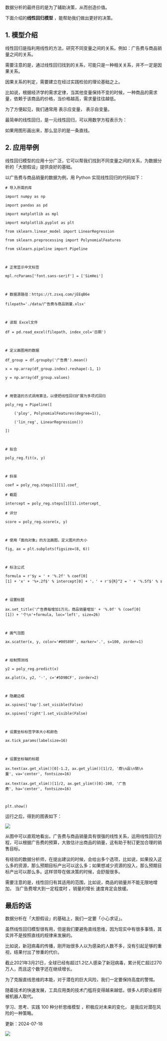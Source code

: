 数据分析的最终目的是为了辅助决策，从而创造价值。

下面介绍的**线性回归模型** ，能帮助我们做出更好的决策。

## **1. 模型介绍**

线性回归是指利用线性的方法，研究不同变量之间的关系。例如：广告费与商品销量之间的关系。

需要注意的是，通过线性回归找到的关系，可能只是一种相关关系，并不一定是因果关系。

因果关系的判定，需要建立在经过实践检验的理论基础之上。

比如说，根据经济学的需求定律，当其他变量保持不变的时候，一种商品的需求量，依赖于该商品的价格，当价格越高，需求量往往越低。

为了方便起见，我们通常用  表示应变量，  表示自变量。

最简单的线性回归，是一元线性回归，可以用数学方程表示为：

如果用图形画出来，那么显示的是一条直线。

## **2. 应用举例**

线性回归模型的应用十分广泛，它可以帮我们找到不同变量之间的关系，为数据分析的「大胆假设」提供良好的基础。

以广告费与商品销量的数据为例，用 Python 实现线性回归的代码如下：

    

    

    # 导入所需的库  

    import numpy as np  

    import pandas as pd  

    import matplotlib as mpl  

    import matplotlib.pyplot as plt  

    from sklearn.linear_model import LinearRegression  

    from sklearn.preprocessing import PolynomialFeatures  

    from sklearn.pipeline import Pipeline  

      

    # 正常显示中文标签  

    mpl.rcParams['font.sans-serif'] = ['SimHei']  

      

    # 数据源路径：https://t.zsxq.com/jEEqB6e  

    filepath='./data/广告费与商品销量.xlsx'  

      

    # 读取 Excel文件  

    df = pd.read_excel(filepath, index_col='日期')  

      

    # 定义画图用的数据  

    df_group = df.groupby('广告费').mean()  

    x = np.array(df_group.index).reshape(-1, 1)  

    y = np.array(df_group.values)  

      

    # 用管道的方式调用算法，以便把线性回归扩展为多项式回归  

    poly_reg = Pipeline([

        ('ploy', PolynomialFeatures(degree=1)),  

        ('lin_reg', LinearRegression())  

    ])  

      

    # 拟合  

    poly_reg.fit(x, y)  

      

    # 斜率  

    coef = poly_reg.steps[1][1].coef_  

    # 截距  

    intercept = poly_reg.steps[1][1].intercept_  

    # 评分  

    score = poly_reg.score(x, y)  

      

    # 使用「面向对象」的方法画图，定义图片的大小  

    fig, ax = plt.subplots(figsize=(8, 6))  

      

    # 标注公式  

    formula = r'$y = ' + '%.2f' % coef[0][1] + 'x' + '%+.2f$' % intercept[0] + '，' + r'${R}^2 = ' + '%.5f$' % score  

      

    # 设置标题  

    ax.set_title('广告费每增加1万元，商品销量增加' + '%.0f' % (coef[0][1]) + '个\n'+formula, loc='left', size=26)  

      

    # 画气泡图  

    ax.scatter(x, y, color='#00589F', marker='.', s=100, zorder=1)  

      

    # 绘制预测线  

    y2 = poly_reg.predict(x)  

    ax.plot(x, y2, '-', c='#5D9BCF', zorder=2)  

      

    # 隐藏边框  

    ax.spines['top'].set_visible(False)  

    ax.spines['right'].set_visible(False)  

      

    # 设置坐标标签字体大小和颜色  

    ax.tick_params(labelsize=16)  

      

    # 设置坐标轴的标题  

    ax.text(ax.get_xlim()[0]-1.2, ax.get_ylim()[1]/2, '商\n品\n销\n量', va='center', fontsize=16)  

    ax.text(ax.get_xlim()[1]/2, ax.get_ylim()[0]-100, '广告费', ha='center', fontsize=16)  

      

    plt.show()  

    

运行之后，得到的图表如下：

![](https://mmbiz.qpic.cn/mmbiz_jpg/giaycic3UNwo21FEicNia56ITKlibO3gFuP3WBcwMkkocibrH8hgJuiauTC4WaKXt2Zw2AJyClVRpIFibACUYMIlgNf5LQ/640?wx_fmt=jpeg) 

从图中可以直观地看出，广告费与商品销量具有很强的线性关系，运用线性回归方程，可以根据广告费的预算，大致估计出商品的销量，这有助于制订更加合理的销售目标。

有经验的数据分析师，在提出建议的时候，会给出多个选项，比如说，如果投入这么多的资源，那么预期目标产出可以这么多；如果想减少资源的投入，那么预期目标产出可以那么多。这样领导在做决策的时候，会舒服很多。

需要注意的是，线性回归有其适用的范围，比如说，商品的销量并不能无限地增加，  当广告费增大到一定程度时  ，销量的增长  速度肯定会放缓。

## 

## **最后的话**

数据分析在「大胆假设」的基础上，我们一定要「小心求证」。

虽然线性回归模型很有用，但是我们要避免直线思维，因为现实中有很多事情，其实并不是按照直线的规律来发展的。

比如说，新冠病毒的传播，刚开始很多人以为感染的人数不多，没有引起足够的重视，结果付出了惨重的代价。

截止2021年3月21日，全球已经有超过1.2亿人感染了新冠病毒，累计死亡超过270万人，而且这个数字还在继续增长。

为了克服直线思维的本能，对于潜在的巨大风险，我们一定要保持高度的警惕。

随着技术的快速发展，工具应用类的技术门槛将变得越来越低，很多人的职业都将被机器人取代。

学习、思考、实践 100 种分析思维模型  ，积极应对未来的变化，  是我应对潜在风险的一种策略。

更新：2024-07-18

![](https://visitor-badge.laobi.icu/badge?page_id=sjhfx.linji&left_text=PageViews&right_color=%2300589F)